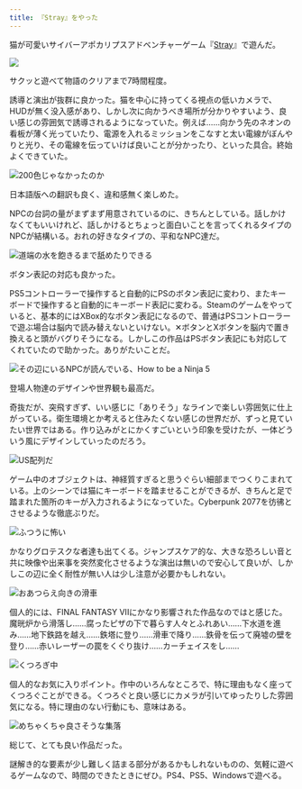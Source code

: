 ```yaml
---
title: 『Stray』をやった
---
```

猫が可愛いサイバーアポカリプスアドベンチャーゲーム『[Stray](https://store.steampowered.com/app/1332010/Stray/?l=japanese)』で遊んだ。

![](https://lh3.googleusercontent.com/srQZyCXiBVXNsZQ_CJt2Czzl4vJDs61Lzv0FU-qxSwlYJJ4Qqu4TmDvgA0i4KqspBZvcPz776IH6fOOT5xYajozMPHy6bhjCfZlzh--A5W6P0LwG7FLIOpPpaQuDC3AY6df_lZ98J__hPqwz5Smf-oDxYqbx8qBKvBsbGddHOW2ZCIvQ_C2yzVYlP1T-oQ)

サクッと遊べて物語のクリアまで7時間程度。

誘導と演出が抜群に良かった。猫を中心に持ってくる視点の低いカメラで、HUDが無く没入感があり、しかし次に向かうべき場所が分かりやすいよう、良い感じの雰囲気で誘導されるようになっていた。例えば……向かう先のネオンの看板が薄く光っていたり、電源を入れるミッションをこなすと太い電線がぼんやりと光り、その電線を伝っていけば良いことが分かったり、といった具合。終始よくできていた。

![](https://lh5.googleusercontent.com/VVDBxCTE_63vjIgQ_bzCPF2UnEZWCOfUoHc1Xd3KE_VOd5x6hSJeV7FMz_1QWauyK772pIr9bpCDzgu7uKqRUIu7N_Soop758pYLqykUQifI_ztQ9_Ti7w7UMypxZdocJAy7gEwERuevnvZAqAQxFgJPyVaqWJq5WWGvpzt8T_F6Dp6sMRcXhAoo_Fm9hg "200色じゃなかったのか")

日本語版への翻訳も良く、違和感無く楽しめた。

NPCの台詞の量がまずまず用意されているのに、きちんとしている。話しかけなくてもいいけれど、話しかけるとちょっと面白いことを言ってくれるタイプのNPCが結構いる。おれの好きなタイプの、平和なNPC達だ。

![](https://lh3.googleusercontent.com/felF3hVkaOqI6wbB0qJSjPJ2L9DzUbo81Ph-Jf_8UwtuxtTS-ss4UXe5q1kdr5bO08NWrJQcs7xYkZruk9NnIir4AEYEmNomuTnIzzN2NrPU7O_-NCAtE0_6tH9MXsmTfTvDBOOChchDWe1dF7v3XDYjtWvNPro3v-RZR-7SttZHyVfQINoNuBt-HUQoVg "道端の水を飽きるまで舐めたりできる")

ボタン表記の対応も良かった。

PS5コントローラーで操作すると自動的にPSのボタン表記に変わり、またキーボードで操作すると自動的にキーボード表記に変わる。Steamのゲームをやっていると、基本的にはXBox的なボタン表記になるので、普通はPSコントローラーで遊ぶ場合は脳内で読み替えないといけない。✕ボタンとXボタンを脳内で置き換えると頭がバグりそうになる。しかしこの作品はPSボタン表記にも対応してくれていたので助かった。ありがたいことだ。

![](https://lh6.googleusercontent.com/Tf-bA1hKuTgcnos16D-zFrKje4NJ5A0uxxK9iBN7vfnJSuie26ZxklPh9iw1DNOGhcVDXheIZrFyslKY1Ow0J_488zq-iTBmNRlzttZTMvqhMTIZmTGtF1JyhsfF9Ut08H5Q3kZcfpzk1t7iC6ibKaharpdtPNhYTzDATtv6tZfkSWsT3nDBVBEy0C-B3Q "その辺にいるNPCが読んでいる、How to be a Ninja 5")

登場人物達のデザインや世界観も最高だ。

奇抜だが、突飛すぎず、いい感じに「ありそう」なラインで楽しい雰囲気に仕上がっている。衛生環境とか考えると住みたくない感じの世界だが、ずっと見ていたい世界ではある。作り込みがとにかくすごいという印象を受けたが、一体どういう風にデザインしていったのだろう。

![](https://lh3.googleusercontent.com/QiUDad6g5IHWi9fbZE_fQ0sOmBgDggOT7-5n5WjxZkHrQLbIzudcY-_3ZFwKwer0GWWZawJ0ruJRUU_WR17pfiLLrBnibDo1g7rHi60td22RY3n5OpX98GI-0INCnNKNpT80Tb0Hgq_Vr8xGcPiLrM4FDSlrp71fYMmcwVH9fDf8z-QDIUHSNLH0s3ij5Q "US配列だ")

ゲーム中のオブジェクトは、神経質すぎると思うぐらい細部までつくりこまれている。上のシーンでは猫にキーボードを踏ませることができるが、きちんと足で踏まれた箇所のキーが入力されるようになっていた。Cyberpunk 2077を彷彿とさせるような徹底ぶりだ。

![](https://lh6.googleusercontent.com/EIurk4sGTeNoVfHeK7_exirKz7wcCwAY2bA8IH3UvJdWFWTIUtAAz4tJSPnK7LNn0onTJYeSmLgVTOo8YnDjpN2UlRSvCCyp8NnWWcqJcnFIgzcG0ST7UkNrqpA3dylkuR0IQDMwfMX_9WjDVroUQeit4dOxY2lV5yrhamOSv-Bnaez4f5toPjgojnxC9w "ふつうに怖い")

かなりグロテスクな者達も出てくる。ジャンプスケア的な、大きな恐ろしい音と共に映像や出来事を突然変化させるような演出は無いので安心して良いが、しかしこの辺に全く耐性が無い人は少し注意が必要かもしれない。

![](https://lh3.googleusercontent.com/D95d8IcBQh6cpxjYIWpu7e2t_GltdA_-PZxWDThSRhZEUc5NJUor7V2gKRdzIEs-kkivyeh-nIxe3I39IGq0Nz9ezZ_YSlTHC62c4GPEykQBfGf9O78GGwJ7AASljt5z8-GYi4G8upUNFk1t5b2I30oPpfFB0sgvfhEeKJ8mRKwq7n5PZ0tHmDJ1Y24YoA "おあつらえ向きの滑車")

個人的には、FINAL FANTASY VIIにかなり影響された作品なのではと感じた。魔晄炉から滑落し……腐ったピザの下で暮らす人々とふれあい……下水道を進み……地下鉄路を越え……鉄塔に登り……滑車で降り……鉄骨を伝って廃墟の壁を登り……赤いレーザーの罠をくぐり抜け……カーチェイスをし……

![](https://lh4.googleusercontent.com/8GG7NAtHYRAweUd3Zsv9WvEvdHmviZNXfcaz6pL2H7N8i8mObV_EZjYjRSWE7M_wdnOvo6UkghRnBISaQgaVXzuUjmx3YUQtbYfH8CZpv9eh45r1obop6bY66hfXzpvUOt2fNLactql1AQw3qHkE6NCgvQroe-RuU8Pj3tK9cowHyOKHocxwJDBxTbCojQ "くつろぎ中")

個人的なお気に入りポイント。作中のいろんなところで、特に理由もなく座ってくつろぐことができる。くつろぐと良い感じにカメラが引いてゆったりした雰囲気になる。特に理由のない行動にも、意味はある。

![](https://lh3.googleusercontent.com/bReUL0zguCmlWRHcUO3bBC24XBil9o9ShR8LY1rZfjFz15lTIqzLDKVBnY6AupjIzQ8uk2ZeJ9uOvMZmWrWVoaeLejjmHyT5oCPqlPO7e4mh5nrJ3XozWgR3vslSJbEbALyPjCgTcSLWNF-2ws2xvGp7naVq3plsoV8DCOuLQHnYccLkmYARlMfqQ9V8Pg "めちゃくちゃ良さそうな集落")

総じて、とても良い作品だった。

謎解き的な要素が少し難しく詰まる部分があるかもしれないものの、気軽に遊べるゲームなので、時間のできたときにぜひ。PS4、PS5、Windowsで遊べる。
